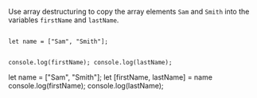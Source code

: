 Use array destructuring to
copy the array elements `Sam`
and
`Smith` into the variables
`firstName` and `lastName`.

<Editor type="exercise" lang="javascript">
<code>
let name = ["Sam", "Smith"];

console.log(firstName);
console.log(lastName);
</code>

<solution>
let name = ["Sam", "Smith"];
let [firstName, lastName] = name
console.log(firstName);
console.log(lastName);
</solution>
</Editor>